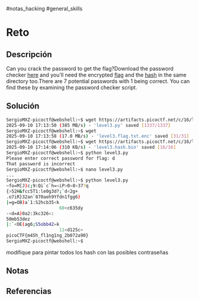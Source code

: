 #notas_hacking #general_skills
# Reto
## Descripción
Can you crack the password to get the flag?Download the password checker [here](https://artifacts.picoctf.net/c/16/level3.py) and you'll need the encrypted [flag](https://artifacts.picoctf.net/c/16/level3.flag.txt.enc) and the [hash](https://artifacts.picoctf.net/c/16/level3.hash.bin) in the same directory too.There are 7 potential passwords with 1 being correct. You can find these by examining the password checker script.
## Solución
```bash
SergioMXZ-picoctf@webshell:~$ wget https://artifacts.picoctf.net/c/16/level3.py
2025-09-10 17:13:50 (385 MB/s) - 'level3.py' saved [1337/1337]
SergioMXZ-picoctf@webshell:~$ wget 
2025-09-10 17:13:58 (17.0 MB/s) - 'level3.flag.txt.enc' saved [31/31]
SergioMXZ-picoctf@webshell:~$ wget https://artifacts.picoctf.net/c/16/level3.hash.bin
2025-09-10 17:14:06 (310 KB/s) - 'level3.hash.bin' saved [16/16]
SergioMXZ-picoctf@webshell:~$ python level3.py 
Please enter correct password for flag: d
That password is incorrect
SergioMXZ-picoctf@webshell:~$ nano level3.py
...
SergioMXZ-picoctf@webshell:~$ python level3.py 
~fo=M[J)c;9:Qi`c`h=<iP>0>8>37?q
{>52H&fcc5T1:le0g3d?;`d<2g+
.o7iR}32an`870aeh9Yfdn1fgg6)
|=g=OB)a`1:S2hcb35<k
                    60<c635dy
-<d=A)0a2:3kc326<:
50mb53dez
|:`<OE(ag6;S5obb42=k
                    11<d125c~
picoCTF{m45h_fl1ng1ng_2b072a90}
SergioMXZ-picoctf@webshell:~$ 
```
modifique para pintar todos los hash con las posibles contraseñas
## Notas
## Referencias
